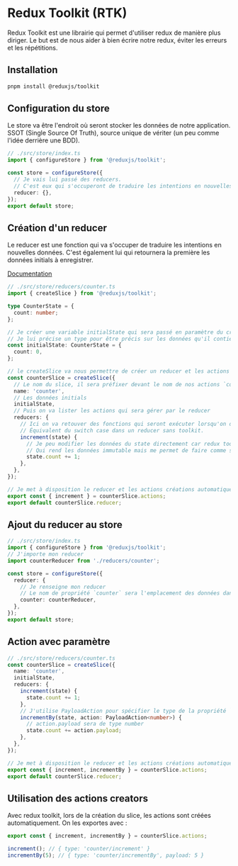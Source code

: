 # Redux Toolkit (RTK)

Redux Toolkit est une librairie qui permet d'utiliser redux de manière plus diriger.
Le but est de nous aider à bien écrire notre redux, éviter les erreurs et les répétitions.

## Installation

```bash
pnpm install @reduxjs/toolkit
```

## Configuration du store

Le store va être l'endroit où seront stocker les données de notre application. SSOT (Single Source Of Truth), source unique de vériter (un peu comme l'idée derrière une BDD).

```ts
// ./src/store/index.ts
import { configureStore } from '@reduxjs/toolkit';

const store = configureStore({
  // Je vais lui passé des reducers.
  // C'est eux qui s'occuperont de traduire les intentions en nouvelles données.
  reducer: {},
});
export default store;
```

## Création d'un reducer

Le reducer est une fonction qui va s'occuper de traduire les intentions en nouvelles données.
C'est également lui qui retournera la première les données initials à enregistrer.

[Documentation](https://redux-toolkit.js.org/api/createslice#parameters)

```ts
// ./src/store/reducers/counter.ts
import { createSlice } from '@reduxjs/toolkit';

type CounterState = {
  count: number;
};

// Je créer une variable initialState qui sera passé en paramètre du createSlice
// Je lui précise un type pour être précis sur les données qu'il contient.
const initialState: CounterState = {
  count: 0,
};

// le createSlice va nous permettre de créer un reducer et les actions créations automatiquement.
const counterSlice = createSlice({
  // Le nom du slice, il sera préfixer devant le nom de nos actions `counter/${monAction}`
  name: 'counter',
  // Les données initials
  initialState,
  // Puis on va lister les actions qui sera gérer par le reducer
  reducers: {
    // Ici on va retouver des fonctions qui seront exécuter lorsqu'on dispatchera une action
    // Équivalent du switch case dans un reducer sans toolkit.
    increment(state) {
      // Je peu modifier les données du state directement car redux toolkit utilise immer
      // Qui rend les données immutable mais me permet de faire comme si j'avais le droit de les modifier.
      state.count += 1;
    },
  },
});

// Je met à disposition le reducer et les actions créations automatiquement.
export const { increment } = counterSlice.actions;
export default counterSlice.reducer;
```

## Ajout du reducer au store

```ts
// ./src/store/index.ts
import { configureStore } from '@reduxjs/toolkit';
// J'importe mon reducer
import counterReducer from './reducers/counter';

const store = configureStore({
  reducer: {
    // Je renseigne mon reducer
    // Le nom de propriété `counter` sera l'emplacement des données dans le store que mon reducer gère.
    counter: counterReducer,
  },
});
export default store;
```

## Action avec paramètre

```ts
// ./src/store/reducers/counter.ts
const counterSlice = createSlice({
  name: 'counter',
  initialState,
  reducers: {
    increment(state) {
      state.count += 1;
    },
    // J'utilise PayloadAction pour spécifier le type de la propriété `payload` de l'action
    incrementBy(state, action: PayloadAction<number>) {
      // action.payload sera de type number
      state.count += action.payload;
    },
  },
});

// Je met à disposition le reducer et les actions créations automatiquement.
export const { increment, incrementBy } = counterSlice.actions;
export default counterSlice.reducer;
```

## Utilisation des actions creators

Avec redux toolkit, lors de la création du slice, les actions sont créées automatiquement.
On les exportes avec :

```ts
export const { increment, incrementBy } = counterSlice.actions;

increment(); // { type: 'counter/increment' }
incrementBy(5); // { type: 'counter/incrementBy', payload: 5 }
```
